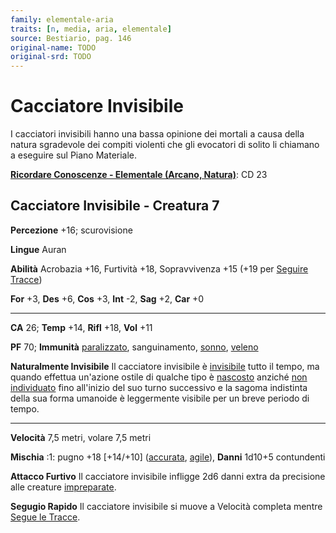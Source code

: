 ```yaml
---
family: elementale-aria
traits: [n, media, aria, elementale]
source: Bestiario, pag. 146
original-name: TODO
original-srd: TODO
---
```


# Cacciatore Invisibile

I cacciatori invisibili hanno una bassa opinione dei mortali a causa della
natura sgradevole dei compiti violenti che gli evocatori di solito li chiamano a
eseguire sul Piano Materiale.

**[Ricordare Conoscenze - Elementale (Arcano, Natura)](/azioni/abilita/ricordare-conoscenze)**:
CD 23

## Cacciatore Invisibile - Creatura 7

**Percezione** +16; scurovisione

**Lingue** Auran

**Abilità** Acrobazia +16, Furtività +18, Sopravvivenza +15 (+19 per
[Seguire Tracce](/azioni/abilita/seguire-tracce))

**For** +3, **Des** +6, **Cos** +3, **Int** -2, **Sag** +2, **Car** +0

---

**CA** 26; **Temp** +14, **Rifl** +18, **Vol** +11

**PF** 70; **Immunità** [paralizzato](/condizioni/paralizzato), sanguinamento,
[sonno](/tratti/sonno), [veleno](/tratti/veleno)

**Naturalmente Invisibile** Il cacciatore invisibile è
[invisibile](/condizioni/invisibile) tutto il tempo, ma quando effettua
un'azione ostile di qualche tipo è [nascosto](/condizioni/nascosto) anziché
[non individuato](/condizioni/non-individuato) fino all'inizio del suo turno
successivo e la sagoma indistinta della sua forma umanoide è leggermente
visibile per un breve periodo di tempo.

---

**Velocità** 7,5 metri, volare 7,5 metri

**Mischia** :1: pugno +18 \[+14/+10] ([accurata](/tratti/accurata),
[agile](/tratti/agile)), **Danni** 1d10+5 contundenti

**Attacco Furtivo** Il cacciatore invisibile infligge 2d6 danni extra da
precisione alle creature [impreparate](/condizioni/impreparato).

**Segugio Rapido** Il cacciatore invisibile si muove a Velocità completa mentre
[Segue le Tracce](/azioni/abilita/seguire-tracce).
